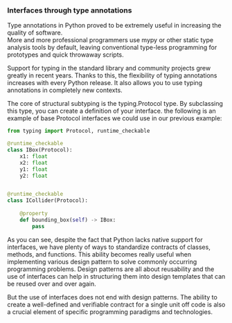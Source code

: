 ### Interfaces through type annotations
Type annotations in Python proved to be extremely useful in increasing the quality of software.  
More and more professional programmers use mypy or other static type analysis tools by default, leaving conventional type-less
programming for prototypes and quick throwaway scripts.  

Support for typing in the standard library and community projects grew greatly in recent years.  Thanks to this, the flexibility
of typing annotations increases with every Python release. It also allows you to use typing annotations in completely new contexts. 

The core of structural subtyping is the typing.Protocol type. By subclassing this type, you can create a definition of your interface. 
the following is an example of base Protocol interfaces we could use in our previous example:

```python
from typing import Protocol, runtime_checkable

@runtime_checkable
class IBox(Protocol):
    x1: float 
    x2: float
    y1: float
    y2: float


@runtime_checkable
class ICollider(Protocol):
    
    @property
    def bounding_box(self) -> IBox:
        pass
```

As you can see, despite the fact that Python lacks native support for interfaces, we have plenty of ways to standardize contracts 
of classes, methods, and functions.  This ability becomes really useful when implementing various design pattern to solve 
commonly occurring programming problems.  Design patterns are all about reusability and the use of interfaces can help in 
structuring them into design templates that can be reused over and over again.  

But the use of interfaces does not end with design patterns. The ability to create a well-defined and verifiable contract for a 
single unit off code is also a crucial element of specific programming paradigms and technologies.  